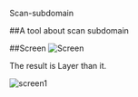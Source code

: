 Scan-subdomain

##A tool about scan subdomain

##Screen
![Screen](http://pan.0xss.cn/?/images/2019/03/22/I0aOXVh1KI/1.png)


The result is Layer than it.


![screen1](http://pan.0xss.cn/?/images/2019/03/22/5K76v6Bjwn/2.png)


